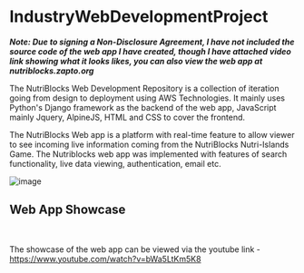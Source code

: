 # IndustryWebDevelopmentProject

<b><em>Note: Due to signing a Non-Disclosure Agreement, I have not included the source code of the web app I have created, though I have attached video link showing what it looks likes, you can also view the web app at nutriblocks.zapto.org</em></b>

The NutriBlocks Web Development Repository is a collection of iteration going from design to deployment using AWS Technologies. It mainly uses Python's Django framework as the backend of the web app, JavaScript mainly Jquery, AlpineJS, HTML and CSS to cover the frontend.

The NutriBlocks Web app is a platform with real-time feature to allow viewer to see incoming live information coming from the NutriBlocks Nutri-Islands Game. The Nutriblocks web app was implemented with features of search functionality, live data viewing, authentication, email etc.


![image](https://user-images.githubusercontent.com/91410273/184342355-9192b8ed-0613-4916-9549-f76630f19483.png)


## Web App Showcase

<br/>

The showcase of the web app can be viewed via the youtube link - https://www.youtube.com/watch?v=bWa5LtKm5K8
